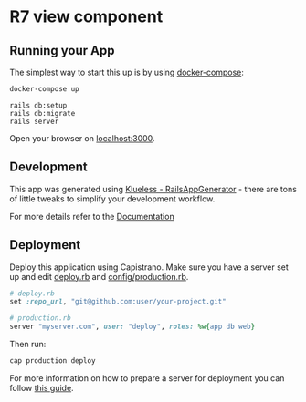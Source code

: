 # R7 view component

## Running your App

The simplest way to start this up is by using [docker-compose](https://docs.docker.com/compose/):

```bash
docker-compose up
```

```
rails db:setup
rails db:migrate
rails server
```

Open your browser on [localhost:3000](http://localhost:3000).

## Development

This app was generated using [Klueless - RailsAppGenerator](https://github.com/klueless-io/rails_app_generator) - there are tons of little tweaks to simplify your development workflow.

For more details refer to the [Documentation](https://github.com/klueless-io/rails_app_generator)

## Deployment

Deploy this application using Capistrano. Make sure you have a server set up and edit [deploy.rb](./config/deploy.rb) and [config/production.rb](./config/deploy/production.rb).

``` ruby
# deploy.rb
set :repo_url, "git@github.com:user/your-project.git"

# production.rb
server "myserver.com", user: "deploy", roles: %w{app db web}
```

Then run:

```bash
cap production deploy
```

For more information on how to prepare a server for deployment you can follow [this guide](https://gorails.com/deploy/ubuntu/20.04).
